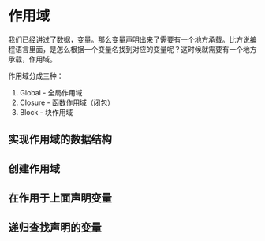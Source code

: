 # 作用域

我们已经讲过了数据，变量。那么变量声明出来了需要有一个地方承载。比方说编程语言里面，是怎么根据一个变量名找到对应的变量呢？这时候就需要有一个地方承载，作用域。

作用域分成三种：
1. Global - 全局作用域
2. Closure - 函数作用域（闭包）
3. Block - 块作用域

## 实现作用域的数据结构


## 创建作用域


## 在作用于上面声明变量


## 递归查找声明的变量
